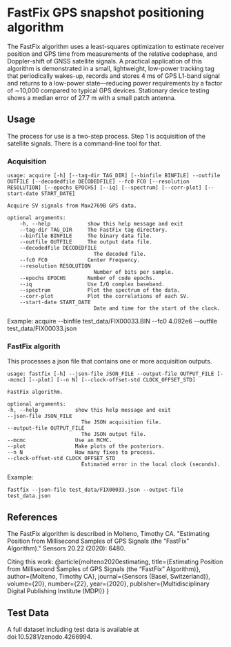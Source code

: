 # FastFix GPS snapshot positioning algorithm #

The FastFix algorithm uses a least-squares optimization to estimate receiver position and GPS time from measurements of the relative codephase, and Doppler-shift of GNSS satellite signals. A practical application of this algorithm is demonstrated in a small, lightweight, low-power tracking tag that periodically wakes-up, records and stores 4 ms of GPS L1-band signal and returns to a low-power state—reducing power requirements by a factor of ∼10,000 compared to typical GPS devices. Stationary device testing shows a median error of 27.7 m with a small patch antenna.

## Usage ##

The process for use is a two-step process. Step 1 is acquisition of the satellite signals. There is a command-line tool for that.

### Acquisition ###

    usage: acquire [-h] [--tag-dir TAG_DIR] [--binfile BINFILE] --outfile OUTFILE [--decodedfile DECODEDFILE] --fc0 FC0 [--resolution RESOLUTION] [--epochs EPOCHS] [--iq] [--spectrum] [--corr-plot] [--start-date START_DATE]

    Acquire SV signals from Max2769B GPS data.

    optional arguments:
        -h, --help            show this help message and exit
        --tag-dir TAG_DIR     The FastFix tag directory.
        --binfile BINFILE     The binary data file.
        --outfile OUTFILE     The output data file.
        --decodedfile DECODEDFILE
                                The decoded file.
        --fc0 FC0             Center Frequency.
        --resolution RESOLUTION
                                Number of bits per sample.
        --epochs EPOCHS       Number of code epochs.
        --iq                  Use I/Q complex baseband.
        --spectrum            Plot the spectrum of the data.
        --corr-plot           Plot the correlations of each SV.
        --start-date START_DATE
                                Date and time for the start of the clock.
Example:
	acquire --binfile test_data/FIX00033.BIN --fc0 4.092e6 --outfile test_data/FIX00033.json

### FastFix algorith ###

This processes a json file that contains one or more acquisition outputs.

    usage: fastfix [-h] --json-file JSON_FILE --output-file OUTPUT_FILE [--mcmc] [--plot] [--n N] [--clock-offset-std CLOCK_OFFSET_STD]

    FastFix algorithm.

    optional arguments:
    -h, --help            show this help message and exit
    --json-file JSON_FILE
                            The JSON acquisition file.
    --output-file OUTPUT_FILE
                            The JSON output file.
    --mcmc                Use an MCMC.
    --plot                Make plots of the posteriors.
    --n N                 How many fixes to process.
    --clock-offset-std CLOCK_OFFSET_STD
                            Estimated error in the local clock (seconds).

Example:

	fastfix --json-file test_data/FIX00033.json --output-file test_data.json

## References ##

The FastFix algorithm is described in Molteno, Timothy CA. "Estimating Position from Millisecond Samples of GPS Signals (the “FastFix” Algorithm)." Sensors 20.22 (2020): 6480.

Citing this work:
    @article{molteno2020estimating,
        title={Estimating Position from Millisecond Samples of GPS Signals (the “FastFix” Algorithm)},
        author={Molteno, Timothy CA},
        journal={Sensors (Basel, Switzerland)},
        volume={20},
        number={22},
        year={2020},
        publisher={Multidisciplinary Digital Publishing Institute (MDPI)}
    }

## Test Data ##

A full dataset including test data is available at doi:10.5281/zenodo.4266994.
